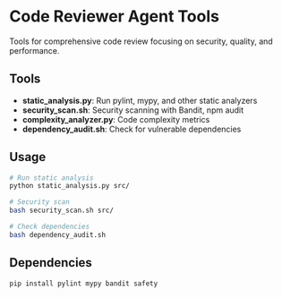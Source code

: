 # Code Reviewer Agent Tools

Tools for comprehensive code review focusing on security, quality, and performance.

## Tools

- **static_analysis.py**: Run pylint, mypy, and other static analyzers
- **security_scan.sh**: Security scanning with Bandit, npm audit
- **complexity_analyzer.py**: Code complexity metrics
- **dependency_audit.sh**: Check for vulnerable dependencies

## Usage

```bash
# Run static analysis
python static_analysis.py src/

# Security scan
bash security_scan.sh src/

# Check dependencies
bash dependency_audit.sh
```

## Dependencies
```bash
pip install pylint mypy bandit safety
```

